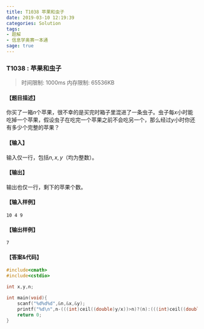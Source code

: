 ```yaml
---
title: T1038 苹果和虫子
date: 2019-03-10 12:19:39
categories: Solution
tags:
- 题解
- 信息学奥赛一本通
sage: true
---
```


### T1038 : 苹果和虫子

> 时间限制: $1000 \text{ms}$ 内存限制: $65536 \text{KB}$

<!-- more -->

#### 【题目描述】

你买了一箱$n$个苹果，很不幸的是买完时箱子里混进了一条虫子。虫子每$x$小时能吃掉一个苹果，假设虫子在吃完一个苹果之前不会吃另一个，那么经过$y$小时你还有多少个完整的苹果？

#### 【输入】

输入仅一行，包括$n,x,y$（均为整数）。

#### 【输出】

输出也仅一行，剩下的苹果个数。

#### 【输入样例】

```
10 4 9
```

#### 【输出样例】

```
7
```

#### 【答案&代码】

```cpp
#include<cmath>
#include<cstdio>

int x,y,n;

int main(void){
    scanf("%d%d%d",&n,&x,&y);
    printf("%d\n",n-(((int)ceil((double)y/x))>n)?(n):(((int)ceil((double)y/x))));
    return 0;
}
```
